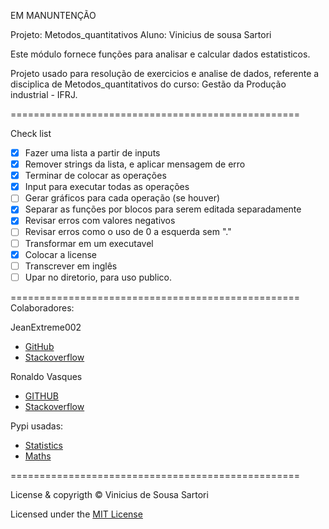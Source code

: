 EM MANUNTENÇÃO

Projeto: Metodos_quantitativos
Aluno: Vinicius de sousa Sartori

Este módulo fornece funções para analisar e calcular dados estatisticos.

Projeto usado para resolução de exercicios e analise de dados,
referente a disciplica de Metodos_quantitativos do curso:
Gestão da Produção industrial - IFRJ.

==================================================


Check list

- [x]  Fazer uma lista a partir de inputs
- [x]  Remover strings da lista, e aplicar mensagem de erro 
- [x]  Terminar de colocar as operações
- [x]  Input para executar todas as operações
- [ ]  Gerar gráficos para cada operação  (se houver)
- [x]  Separar as funções por blocos para serem editada separadamente
- [x]  Revisar erros com valores negativos
- [ ]  Revisar erros como o uso de 0 a esquerda sem "."
- [ ]  Transformar em um executavel
- [x]  Colocar a license
- [ ]  Transcrever em inglês
- [ ]  Upar no diretorio, para uso publico.

==================================================
Colaboradores:

JeanExtreme002 

- [GitHub](https://github.com/JeanExtreme002)
- [Stackoverflow](https://pt.stackoverflow.com/users/157404/jeanextreme002)

Ronaldo Vasques

- [GITHUB](https://github.com/RonaldoVasques)
- [Stackoverflow](https://pt.stackoverflow.com/users/137387/augusto-vasques)

Pypi usadas:

- [Statistics](https://pypi.org/project/statistics/)
- [Maths](https://pypi.org/project/maths/)

==================================================

License & copyrigth © Vinicius de Sousa Sartori	

Licensed under the [MIT License](https://github.com/VsSarto/become_programmer/blob/master/projects/LICENSE)